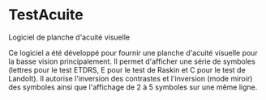 # TestAcuite
Logiciel de planche d'acuité visuelle

Ce logiciel a été développé pour fournir une planche d'acuité visuelle pour la basse vision principalement.
Il permet d'afficher une série de symboles (lettres pour le test ETDRS, E pour le test de Raskin et C pour le test de Landolt).
Il autorise l'inversion des contrastes et l'inversion (mode miroir) des symboles ainsi que l'affichage de 2 à 5 symboles sur une même ligne.
